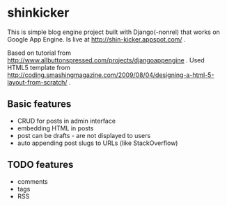shinkicker
==========

This is simple blog engine project built with Django(-nonrel) that works on Google App Engine.
Is live at http://shin-kicker.appspot.com/ .

Based on tutorial from http://www.allbuttonspressed.com/projects/djangoappengine .
Used HTML5 template from http://coding.smashingmagazine.com/2009/08/04/designing-a-html-5-layout-from-scratch/ .

Basic features
--------------
* CRUD for posts in admin interface
* embedding HTML in posts
* post can be drafts - are not displayed to users
* auto appending post slugs to URLs (like StackOverflow)

TODO features
--------------
* comments
* tags
* RSS
